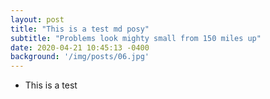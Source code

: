 ```yaml
---
layout: post
title: "This is a test md posy"
subtitle: "Problems look mighty small from 150 miles up"
date: 2020-04-21 10:45:13 -0400
background: '/img/posts/06.jpg'
---
```


- This is a test
